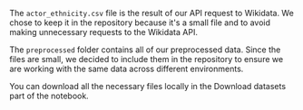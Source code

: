 The `actor_ethnicity.csv` file is the result of our API request to Wikidata. We chose to keep it in the repository because it's a small file and to avoid making unnecessary requests to the Wikidata API.

The `preprocessed` folder contains all of our preprocessed data. Since the files are small, we decided to include them in the repository to ensure we are working with the same data across different environments.

You can download all the necessary files locally in the Download datasets part of the notebook.